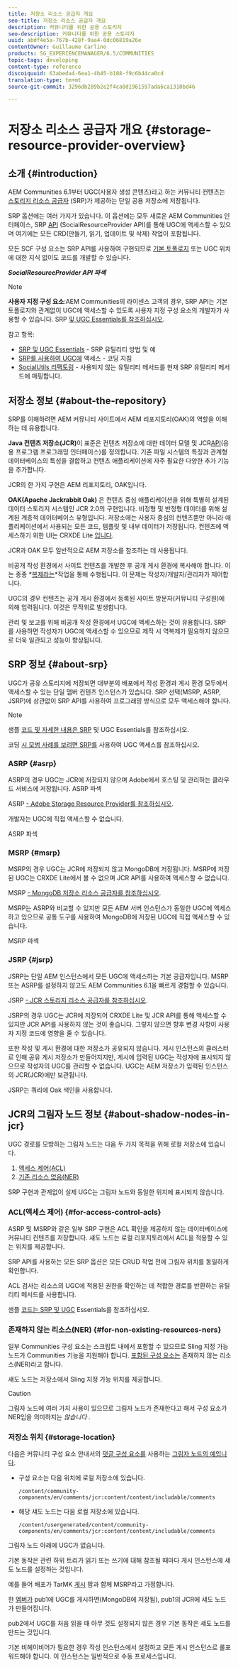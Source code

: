 ```yaml
---
title: 저장소 리소스 공급자 개요
seo-title: 저장소 리소스 공급자 개요
description: 커뮤니티를 위한 공용 스토리지
seo-description: 커뮤니티를 위한 공용 스토리지
uuid: abdf4e5a-767b-428f-9aa4-0dc06819a26e
contentOwner: Guillaume Carlino
products: SG_EXPERIENCEMANAGER/6.5/COMMUNITIES
topic-tags: developing
content-type: reference
discoiquuid: 63abeda4-6ea1-4b45-b188-f9c6b44ca0cd
translation-type: tm+mt
source-git-commit: 3296db289b2e2f4ca0d1981597ada6ca1310bd46

---
```



# 저장소 리소스 공급자 개요 {#storage-resource-provider-overview}

## 소개 {#introduction}

AEM Communities 6.1부터 UGC(사용자 생성 콘텐츠)라고 하는 커뮤니티 컨텐츠는 [스토리지 리소스 공급자](working-with-srp.md) (SRP)가 제공하는 단일 공용 저장소에 저장됩니다.

SRP 옵션에는 여러 가지가 있습니다. 이 옵션에는 모두 새로운 AEM Communities 인터페이스, SRP [API](srp-and-ugc.md) (SocialResourceProvider API)를 통해 UGC에 액세스할 수 있으며 여기에는 모든 CRD(만들기, 읽기, 업데이트 및 삭제) 작업이 포함됩니다.

모든 SCF 구성 요소는 SRP API를 사용하여 구현되므로 [기본 토폴로지](topologies.md) 또는 UGC 위치에 대한 지식 없이도 코드를 개발할 수 있습니다.

***SocialResourceProvider API 파섹***

>[!NOTE]
>
>**사용자 지정 구성 요소**:AEM Communities의 라이센스 고객의 경우, SRP API는 기본 토폴로지와 관계없이 UGC에 액세스할 수 있도록 사용자 지정 구성 요소의 개발자가 사용할 수 있습니다. SRP [및 UGC Essentials를 참조하십시오](srp-and-ugc.md).

참고 항목:

* [SRP 및 UGC Essentials](srp-and-ugc.md) - SRP 유틸리티 방법 및 예
* [SRP를 사용하여 UGC에](accessing-ugc-with-srp.md) 액세스 - 코딩 지침
* [SocialUtils 리팩토링](socialutils.md) - 사용되지 않는 유틸리티 메서드를 현재 SRP 유틸리티 메서드에 매핑합니다.

## 저장소 정보 {#about-the-repository}

SRP를 이해하려면 AEM 커뮤니티 사이트에서 AEM 리포지토리(OAK)의 역할을 이해하는 데 유용합니다.

**Java 컨텐츠 저장소(JCR)**&#x200B;이 표준은 컨텐츠 저장소에 대한 데이터 모델 및 JCR[API](https://jackrabbit.apache.org/jcr/jcr-api.html)(응용 프로그램 프로그래밍 인터페이스)를 정의합니다. 기존 파일 시스템의 특징과 관계형 데이터베이스의 특성을 결합하고 컨텐츠 애플리케이션에 자주 필요한 다양한 추가 기능을 추가합니다.

JCR의 한 가지 구현은 AEM 리포지토리, OAK입니다.

**OAK(Apache Jackrabbit Oak)**[](../../help/sites-deploying/platform.md) 은 컨텐츠 중심 애플리케이션을 위해 특별히 설계된 데이터 스토리지 시스템인 JCR 2.0의 구현입니다. 비정형 및 반정형 데이터를 위해 설계된 계층적 데이터베이스 유형입니다. 저장소에는 사용자 중심의 컨텐츠뿐만 아니라 애플리케이션에서 사용되는 모든 코드, 템플릿 및 내부 데이터가 저장됩니다. 컨텐츠에 액세스하기 위한 UI는 CRXDE Lite [입니다](../../help/sites-developing/developing-with-crxde-lite.md).

JCR과 OAK 모두 일반적으로 AEM 저장소를 참조하는 데 사용됩니다.

비공개 작성 환경에서 사이트 컨텐츠를 개발한 후 공개 게시 환경에 복사해야 합니다. 이는 종종 *[복제라는](deploy-communities.md#replication-agents-on-author)*작업을 통해 수행됩니다. 이 문제는 작성자/개발자/관리자가 제어합니다.

UGC의 경우 컨텐츠는 공개 게시 환경에서 등록된 사이트 방문자(커뮤니티 구성원)에 의해 입력됩니다. 이것은 무작위로 발생합니다.

관리 및 보고를 위해 비공개 작성 환경에서 UGC에 액세스하는 것이 유용합니다. SRP를 사용하면 작성자가 UGC에 액세스할 수 있으므로 제작 시 역복제가 필요하지 않으므로 더욱 일관되고 성능이 향상됩니다.

## SRP 정보 {#about-srp}

UGC가 공유 스토리지에 저장되면 대부분의 배포에서 작성 환경과 게시 환경 모두에서 액세스할 수 있는 단일 멤버 컨텐츠 인스턴스가 있습니다. SRP 선택(MSRP, ASRP, JSRP)에 상관없이 SRP API를 사용하여 프로그래밍 방식으로 모두 액세스해야 합니다.

>[!NOTE]
>
>샘플 [코드 및 자세한 내용은 SRP](srp-and-ugc.md) 및 UGC Essentials를 참조하십시오.
>
>코딩 [시 모범 사례를 보려면 SRP를](accessing-ugc-with-srp.md) 사용하여 UGC 액세스를 참조하십시오.


### ASRP {#asrp}

ASRP의 경우 UGC는 JCR에 저장되지 않으며 Adobe에서 호스팅 및 관리하는 클라우드 서비스에 저장됩니다. ASRP 파섹

ASRP [- Adobe Storage Resource Provider를 참조하십시오](asrp.md).

개발자는 UGC에 직접 액세스할 수 없습니다.

ASRP 파섹

### MSRP {#msrp}

MSRP의 경우 UGC는 JCR에 저장되지 않고 MongoDB에 저장됩니다. MSRP에 저장된 UGC는 CRXDE Lite에서 볼 수 없으며 JCR API를 사용하여 액세스할 수 없습니다.

MSRP [- MongoDB 저장소 리소스 공급자를 참조하십시오](msrp.md).

MSRP는 ASRP와 비교할 수 있지만 모든 AEM 서버 인스턴스가 동일한 UGC에 액세스하고 있으므로 공통 도구를 사용하여 MongoDB에 저장된 UGC에 직접 액세스할 수 있습니다.

MSRP 파섹

### JSRP {#jsrp}

JSRP는 단일 AEM 인스턴스에서 모든 UGC에 액세스하는 기본 공급자입니다. MSRP 또는 ASRP를 설정하지 않고도 AEM Communities 6.1을 빠르게 경험할 수 있습니다.

JSRP [- JCR 스토리지 리소스 공급자를 참조하십시오](jsrp.md).

JSRP의 경우 UGC는 JCR에 저장되어 CRXDE Lite 및 JCR API를 통해 액세스할 수 있지만 JCR API를 사용하지 않는 것이 좋습니다. 그렇지 않으면 향후 변경 사항이 사용자 지정 코드에 영향을 줄 수 있습니다.

또한 작성 및 게시 환경에 대한 저장소가 공유되지 않습니다. 게시 인스턴스의 클러스터로 인해 공유 게시 저장소가 만들어지지만, 게시에 입력된 UGC는 작성자에 표시되지 않으므로 작성자의 UGC를 관리할 수 없습니다. UGC는 AEM 저장소가 입력된 인스턴스의 JCR(JCR)에만 보관됩니다.

JSRP는 쿼리에 Oak 색인을 사용합니다.

## JCR의 그림자 노드 정보 {#about-shadow-nodes-in-jcr}

UGC 경로를 모방하는 그림자 노드는 다음 두 가지 목적을 위해 로컬 저장소에 있습니다.

1. [액세스 제어(ACL)](#for-access-control-acls)
1. [기존 리소스 없음(NER)](#for-non-existing-resources-ners)

SRP 구현과 관계없이 실제 UGC는 그림자 노드와 동일한 위치에 표시되지 않습니다.

### ACL(액세스 제어) {#for-access-control-acls}

ASRP 및 MSRP와 같은 일부 SRP 구현은 ACL 확인을 제공하지 않는 데이터베이스에 커뮤니티 컨텐츠를 저장합니다. 섀도 노드는 로컬 리포지토리에서 ACL을 적용할 수 있는 위치를 제공합니다.

SRP API를 사용하는 모든 SRP 옵션은 모든 CRUD 작업 전에 그림자 위치를 동일하게 확인합니다.

ACL 검사는 리소스의 UGC에 적용된 권한을 확인하는 데 적합한 경로를 반환하는 유틸리티 메서드를 사용합니다.

샘플 [코드는 SRP 및 UGC](srp-and-ugc.md) Essentials를 참조하십시오.

### 존재하지 않는 리소스(NER) {#for-non-existing-resources-ners}

일부 Communities 구성 요소는 스크립트 내에서 포함할 수 있으므로 Sling 지정 가능 노드가 Communities 기능을 지원해야 합니다. [포함된 구성 요소는](scf.md#add-or-include-a-communities-component) 존재하지 않는 리소스(NER)라고 합니다.

섀도 노드는 저장소에서 Sling 지정 가능 위치를 제공합니다.

>[!CAUTION]
>
>그림자 노드에 여러 가지 사용이 있으므로 그림자 노드가 존재한다고 해서 구성 요소가 NER임을 의미하지는 *않습니다* .


### 저장소 위치 {#storage-location}

다음은 커뮤니티 구성 요소 안내서의 [댓글 구성 요소를](http://localhost:4502/content/community-components/en/comments.html) 사용하는 [그림자 노드의 예입니다](components-guide.md).

* 구성 요소는 다음 위치에 로컬 저장소에 있습니다.

   `/content/community-components/en/comments/jcr:content/content/includable/comments`

* 해당 섀도 노드는 다음 로컬 저장소에 있습니다.

   `/content/usergenerated/content/community-components/en/comments/jcr:content/content/includable/comments`

그림자 노드 아래에 UGC가 없습니다.

기본 동작은 관련 하위 트리가 읽기 또는 쓰기에 대해 참조될 때마다 게시 인스턴스에 섀도 노드를 설정하는 것입니다.

예를 들어 배포가 TarMK [게시](msrp.md) 팜과 함께 MSRP라고 가정합니다.

한 [멤버가](users.md) pub1에 UGC를 게시하면(MongoDB에 저장됨), pub1의 JCR에 섀도 노드가 만들어집니다.

pub2에서 UGC를 처음 읽을 때 아무 것도 설정되지 않은 경우 기본 동작은 섀도 노드를 만드는 것입니다.

기본 비헤이비어가 필요한 경우 작성 인스턴스에서 설정하고 모든 게시 인스턴스로 롤포워드해야 합니다. 이 인스턴스는 일반적으로 수동 프로세스입니다.
